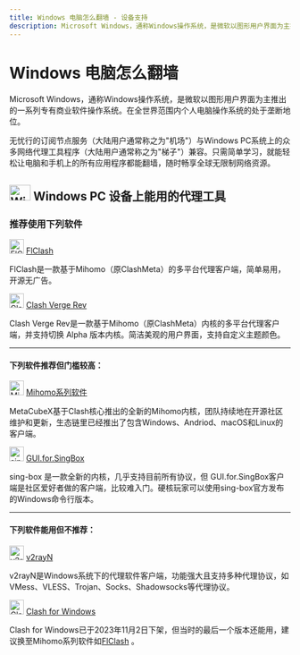 ```yaml
---
title: Windows 电脑怎么翻墙 - 设备支持
description: Microsoft Windows，通称Windows操作系统，是微软以图形用户界面为主推出的一系列专有商业软件操作系统。在全世界范围内个人电脑操作系统的处于垄断地位。
---
```


# Windows 电脑怎么翻墙

Microsoft Windows，通称Windows操作系统，是微软以图形用户界面为主推出的一系列专有商业软件操作系统。在全世界范围内个人电脑操作系统的处于垄断地位。

无忧行的订阅节点服务（大陆用户通常称之为"机场"）与Windows PC系统上的众多网络代理工具程序（大陆用户通常称之为"梯子"）兼容。只需简单学习，就能轻松让电脑和手机上的所有应用程序都能翻墙，随时畅享全球无限制网络资源。

## <img src="/images/image_spaces_2FtaiByLw8cj0IZKJTlaiM_2Fuploads_2FbeA5N21M1iATQm5HiGND_2Fwin_1.svg" width="38" height="28" alt="Windows图标"> Windows PC **设备上能用的代理工具**

### 推荐使用下列软件

<img src="/images/image_spaces_2FtaiByLw8cj0IZKJTlaiM_2Fuploads_2Fu2sHeQjHJurcgVhJB1zO_2Ficon_2.png" width="26" height="26" alt="FlClash图标"> [FlClash](/tool/flclash)

FlClash是一款基于Mihomo（原ClashMeta）的多平台代理客户端，简单易用，开源无广告。

<img src="/images/clashvergelogo.png" width="26" height="26" alt="Clash Verge Rev"> [Clash Verge Rev](/tool/clashverge)

Clash Verge Rev是一款基于Mihomo（原ClashMeta）内核的多平台代理客户端，并支持切换 Alpha 版本内核。简洁美观的用户界面，支持自定义主题颜色。

---

#### 下列软件推荐但门槛较高：

<img src="/images/image_spaces_2FtaiByLw8cj0IZKJTlaiM_2Fuploads_2FfJY0Si3bowLOO8nIXwPG_2Fmihomo_3.png" width="26" height="26" alt="Mihomo图标"> [Mihomo系列软件](/tool/mihomo)

MetaCubeX基于Clash核心推出的全新的Mihomo内核，团队持续地在开源社区维护和更新，生态链里已经推出了包含Windows、Andriod、macOS和Linux的客户端。

<img src="/images/image_spaces_2FtaiByLw8cj0IZKJTlaiM_2Fuploads_2FX6LBfzRlMdWyQVvPC9eg_2Fimage_1.png" width="26" height="26" alt="sing-box图标"> [GUI.for.SingBox](/tool/guiforsing-box)

sing-box 是一款全新的内核，几乎支持目前所有协议，但 GUI.for.SingBox客户端是社区爱好者做的客户端，比较难入门。硬核玩家可以使用sing-box官方发布的Windows命令行版本。

---

#### 下列软件能用但不推荐：

<img src="/images/image_spaces_2FtaiByLw8cj0IZKJTlaiM_2Fuploads_2FzSfmyRFCh3igxLUDkYXc_2Fimage_2.png" width="26" height="26" alt="v2rayN图标"> [v2rayN](/tool/v2rayn)

v2rayN是Windows系统下的代理软件客户端，功能强大且支持多种代理协议，如VMess、VLESS、Trojan、Socks、Shadowsocks等代理协议。

<img src="/images/image_clash_2.png" width="26" height="26" alt="Clash图标"> [Clash for Windows](/tool/clash-for-windows)

Clash for Windows已于2023年11月2日下架，但当时的最后一个版本还能用，建议换至Mihomo系列软件如[FlClash](/tool/flclash) 。

